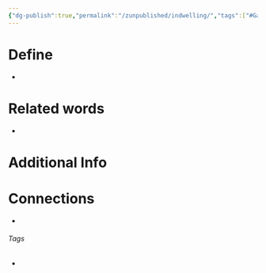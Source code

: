 ```yaml
---
{"dg-publish":true,"permalink":"/zunpublished/indwelling/","tags":["#GateWisdom","#GoodNews","#I","#unpublished"]}
---
```


# Define
- 

# Related words
- 

# Additional Info


# Connections


- 

###### Tags
- 